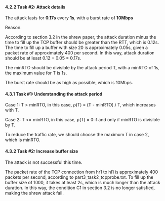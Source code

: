 #### 4.2.2 Task #2: Attack details

The attack lasts for **0.17s** every **1s**, with a burst rate of **10Mbps**

Reason:

According to section 3.2 in the shrew paper, the attack duration minus the time to fill up the TCP buffer should be greater than the RTT, which is 0.12s. The time to fill up a buffer with size 20 is approximately 0.05s, given a packet rate of approximately 400 per second. In this way, attack duration should be at least 0.12 + 0.05 = 0.17s.

The minRTO should be divisible by the attack period T, with a minRTO of 1s, the maximum value for T is 1s.

The burst rate should be as high as possible, which is 10Mbps.

#### 4.3.1 Task #1: Understanding the attack period

Case 1: T > minRTO, in this case, ρ(T) = (T - minRTO) / T, which increases with T.

Case 2: T <= minRTO, in this case, ρ(T) = 0 if and only if minRTO is divisible by T.

To reduce the traffic rate, we should choose the maximum T in case 2, which is minRTO.

#### 4.3.2 Task #2: Increase buffer size

The attack is not successful this time.

The packet rate of the TCP connection from hr1 to hl1 is approximately 400 packets per second, according to part3_task2_tcpprobe.txt. To fill up the buffer size of 1000, it takes at least 2s, which is much longer than the attack duration. In this way, the condition C1 in section 3.2 is no longer satisfied, making the shrew attack fail.

